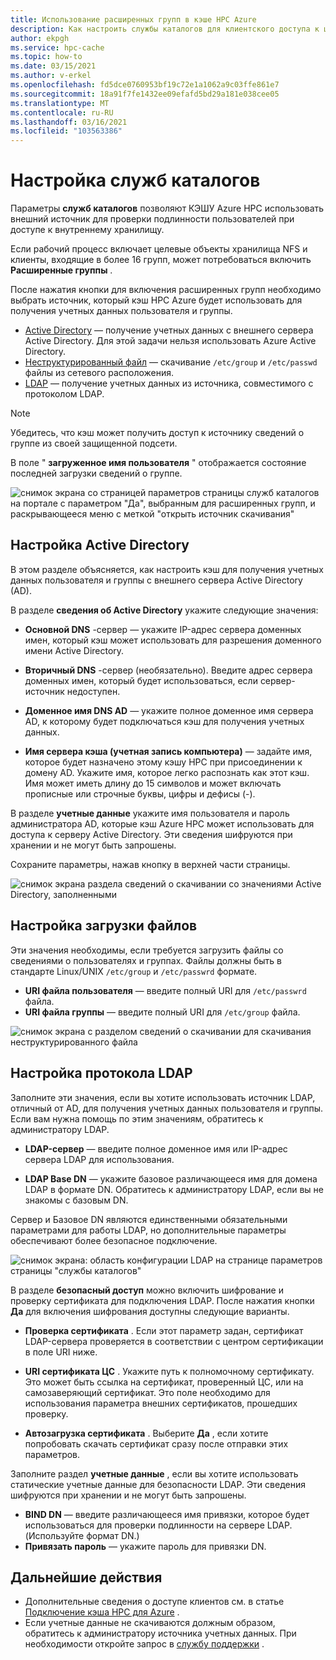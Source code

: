 ```yaml
---
title: Использование расширенных групп в кэше HPC Azure
description: Как настроить службы каталогов для клиентского доступа к целевым объектам хранилища в кэше Azure HPC
author: ekpgh
ms.service: hpc-cache
ms.topic: how-to
ms.date: 03/15/2021
ms.author: v-erkel
ms.openlocfilehash: fd5dce0760953bf19c72e1a1062a9c03ffe861e7
ms.sourcegitcommit: 18a91f7fe1432ee09efafd5bd29a181e038cee05
ms.translationtype: MT
ms.contentlocale: ru-RU
ms.lasthandoff: 03/16/2021
ms.locfileid: "103563386"
---
```

# <a name="configure-directory-services"></a>Настройка служб каталогов

Параметры **служб каталогов** позволяют КЭШУ Azure HPC использовать внешний источник для проверки подлинности пользователей при доступе к внутреннему хранилищу.

Если рабочий процесс включает целевые объекты хранилища NFS и клиенты, входящие в более 16 групп, может потребоваться включить **Расширенные группы** .

После нажатия кнопки для включения расширенных групп необходимо выбрать источник, который кэш HPC Azure будет использовать для получения учетных данных пользователя и группы.

* [Active Directory](#configure-active-directory) — получение учетных данных с внешнего сервера Active Directory. Для этой задачи нельзя использовать Azure Active Directory.
* [Неструктурированный файл](#configure-file-download) — скачивание `/etc/group` и `/etc/passwd` файлы из сетевого расположения.
* [LDAP](#configure-ldap) — получение учетных данных из источника, совместимого с протоколом LDAP.

> [!NOTE]
> Убедитесь, что кэш может получить доступ к источнику сведений о группе из своей защищенной подсети.<!-- + details/examples -->

В поле " **загруженное имя пользователя** " отображается состояние последней загрузки сведений о группе.

![снимок экрана со страницей параметров страницы служб каталогов на портале с параметром "Да", выбранным для расширенных групп, и раскрывающееся меню с меткой "открыть источник скачивания"](media/directory-services-select-group-source.png)

## <a name="configure-active-directory"></a>Настройка Active Directory

В этом разделе объясняется, как настроить кэш для получения учетных данных пользователя и группы с внешнего сервера Active Directory (AD).

В разделе **сведения об Active Directory** укажите следующие значения:

* **Основной DNS** -сервер — укажите IP-адрес сервера доменных имен, который кэш может использовать для разрешения доменного имени Active Directory.

* **Вторичный DNS** -сервер (необязательно). Введите адрес сервера доменных имен, который будет использоваться, если сервер-источник недоступен.

* **Доменное имя DNS AD** — укажите полное доменное имя сервера AD, к которому будет подключаться кэш для получения учетных данных.

* **Имя сервера кэша (учетная запись компьютера)** — задайте имя, которое будет назначено этому кэшу HPC при присоединении к домену AD. Укажите имя, которое легко распознать как этот кэш. Имя может иметь длину до 15 символов и может включать прописные или строчные буквы, цифры и дефисы (-).

В разделе **учетные данные** укажите имя пользователя и пароль администратора AD, которые кэш Azure HPC может использовать для доступа к серверу Active Directory. Эти сведения шифруются при хранении и не могут быть запрошены.

Сохраните параметры, нажав кнопку в верхней части страницы.

![снимок экрана раздела сведений о скачивании со значениями Active Directory, заполненными](media/group-download-details-ad.png)

## <a name="configure-file-download"></a>Настройка загрузки файлов

Эти значения необходимы, если требуется загрузить файлы со сведениями о пользователях и группах. Файлы должны быть в стандарте Linux/UNIX `/etc/group` и `/etc/passwrd` формате.

* **URI файла пользователя** — введите полный URI для `/etc/passwrd` файла.
* **URI файла группы** — введите полный URI для `/etc/group` файла.

![снимок экрана с разделом сведений о скачивании для скачивания неструктурированного файла](media/group-download-details-file.png)

## <a name="configure-ldap"></a>Настройка протокола LDAP

Заполните эти значения, если вы хотите использовать источник LDAP, отличный от AD, для получения учетных данных пользователя и группы. Если вам нужна помощь по этим значениям, обратитесь к администратору LDAP.

* **LDAP-сервер** — введите полное доменное имя или IP-адрес сервера LDAP для использования. <!-- only one, not up to 3 -->

* **LDAP Base DN** — укажите базовое различающееся имя для домена LDAP в формате DN. Обратитесь к администратору LDAP, если вы не знакомы с базовым DN.

Сервер и Базовое DN являются единственными обязательными параметрами для работы LDAP, но дополнительные параметры обеспечивают более безопасное подключение.

![снимок экрана: область конфигурации LDAP на странице параметров страницы "службы каталогов"](media/group-download-details-ldap.png)

В разделе **безопасный доступ** можно включить шифрование и проверку сертификата для подключения LDAP. После нажатия кнопки **Да** для включения шифрования доступны следующие варианты.

* **Проверка сертификата** . Если этот параметр задан, сертификат LDAP-сервера проверяется в соответствии с центром сертификации в поле URI ниже.

* **URI сертификата ЦС** . Укажите путь к полномочному сертификату. Это может быть ссылка на сертификат, проверенный ЦС, или на самозаверяющий сертификат. Это поле необходимо для использования параметра внешних сертификатов, прошедших проверку.

* **Автозагрузка сертификата** . Выберите **Да** , если хотите попробовать скачать сертификат сразу после отправки этих параметров.

Заполните раздел **учетные данные** , если вы хотите использовать статические учетные данные для безопасности LDAP. Эти сведения шифруются при хранении и не могут быть запрошены.

* **BIND DN** — введите различающееся имя привязки, которое будет использоваться для проверки подлинности на сервере LDAP. (Используйте формат DN.)
* **Привязать пароль** — укажите пароль для привязки DN.

## <a name="next-steps"></a>Дальнейшие действия

* Дополнительные сведения о доступе клиентов см. в статье [Подключение кэша HPC для Azure](hpc-cache-mount.md) .
* Если учетные данные не скачиваются должным образом, обратитесь к администратору источника учетных данных. При необходимости откройте запрос в [службу поддержки](hpc-cache-support-ticket.md) .
